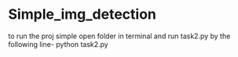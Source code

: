 # Simple_img_detection

to run the proj simple open folder in terminal and run task2.py by the following line-
python task2.py

